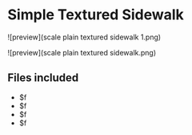 ﻿# Simple Textured Sidewalk

![preview](scale plain textured sidewalk 1.png)

![preview](scale plain textured sidewalk.png)

## Files included

- $f
- $f
- $f
- $f

